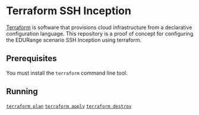 # Terraform SSH Inception

[Terraform](https://en.wikipedia.org/wiki/Terraform_(software)) is software that provisions cloud infrastructure from a declarative configuration language.
This repository is a proof of concept for configuring the EDURange scenario SSH Inception using terraform.

## Prerequisites

You must install the `terraform` command line tool.

## Running

[`terraform plan`](https://www.terraform.io/docs/commands/plan.html)
[`terraform apply`](https://www.terraform.io/docs/commands/apply.html)
[`terraform destroy`](https://www.terraform.io/docs/commands/destroy.html)

